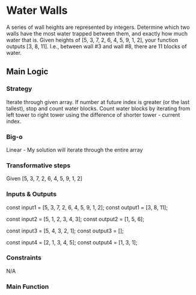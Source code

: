# Water Walls
A series of wall heights are represented by integers. Determine which two walls have the most water trapped between them, and exactly how much water that is.
Given heights of [5, 3, 7, 2, 6, 4, 5, 9, 1, 2], your function outputs [3, 8, 11]. I.e., between wall #3 and wall #8, there are 11 blocks of water.

## Main Logic

### Strategy 
Iterate through given array. If number at future index is greater (or the last tallest), stop and count water blocks. Count water blocks by iterating from left tower to right tower using the difference of shorter tower - current index.

### Big-o
Linear - My solution will iterate through the entire array

### Transformative steps
Given [5, 3, 7, 2, 6, 4, 5, 9, 1, 2]

### Inputs & Outputs
const input1 = [5, 3, 7, 2, 6, 4, 5, 9, 1, 2];
const output1 = [3, 8, 11];

const input2 = [5, 1, 2, 3, 4, 3];
const output2 = [1, 5, 6];

const input3 = [5, 4, 3, 2, 1];
const output3 = [];

const input4 = [2, 1, 3, 4, 5];
const output4 = [1, 3, 1];

### Constraints
N/A

### Main Function